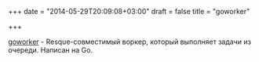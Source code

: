 +++
date = "2014-05-29T20:09:08+03:00"
draft = false
title = "goworker"

+++

<p><a href="https://github.com/benmanns/goworker">goworker</a>&nbsp;-&nbsp;Resque-совместимый воркер, который выполняет задачи из очереди. Написан на Go.</p>

